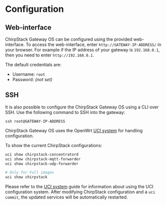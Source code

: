 # Configuration

## Web-interface

ChirpStack Gateway OS can be configured using the provided web-interface.
To access the web-interface, enter `http://GATEWAY-IP-ADDRESS/` in your
browser. For example if the IP address of your gateway is `192.168.0.1`,
then you need to enter `http://192.168.0.1`.

The default credentials are:

* Username: `root`
* Password: _(not set)_

## SSH

It is also possible to configure the ChirpStack Gateway OS using a CLI
over SSH. Use the following command to SSH into the gateway:

```
ssh root@GATEWAY-IP-ADDRESS
```

ChirpStack Gateway OS uses the OpenWrt [UCI system](https://openwrt.org/docs/guide-user/base-system/uci) for handling configuration.

To show the current ChirpStack configurations:

```bash
uci show chirpstack-concentratord
uci show chirpstack-mqtt-forwarder
uci show chirpstack-udp-forwarder

# Only for Full images
uci show chirpstack
```

Please refer to the [UCI system](https://openwrt.org/docs/guide-user/base-system/uci)
guide for information about using the UCI configuration system. After modifying
ChirpStack configuration and a `uci commit`, the updated services will be
automatically restarted.
